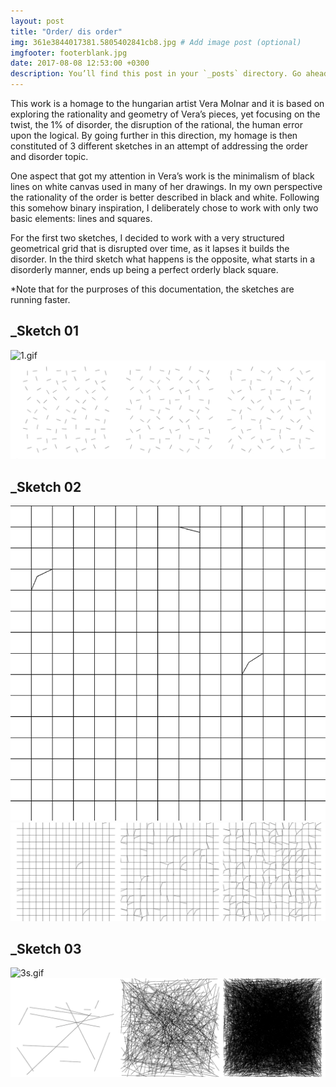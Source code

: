 ```yaml
---
layout: post
title: "Order/ dis order"
img: 361e3844017381.5805402841cb8.jpg # Add image post (optional)
imgfooter: footerblank.jpg
date: 2017-08-08 12:53:00 +0300
description: You’ll find this post in your `_posts` directory. Go ahead and edit it and re-build the site to see your changes. # Add post description (optional)
---
```


This work is a homage to the hungarian artist Vera Molnar and it is based on exploring the rationality and geometry of Vera’s pieces, yet focusing on the twist, the 1% of disorder, the disruption of the rational, the human error upon the logical. By going further in this direction, my homage is then constituted of 3 different sketches in an attempt of addressing the order and disorder topic. 

One aspect that got my attention in Vera’s work is the minimalism of black lines on white canvas used in many of her drawings. In my own perspective the rationality of the order is better described in black and white. Following this somehow binary inspiration, I deliberately chose to work with only two basic elements: lines and squares. 

For the first two sketches, I decided to work with a very structured geometrical grid that is disrupted over time, as it lapses it builds the disorder. In the third sketch what happens is the opposite, what starts in a disorderly manner, ends up being a perfect orderly black square.

*Note that for the purproses of this documentation, the sketches are running faster.

## _Sketch 01
![1.gif](../assets/img/1.gif)  
<img src="../assets/img/cfd2e944017381.5835892458a76.png" width="840">       


## _Sketch 02
![2.gif](../assets/img/2.gif)  
<img src="../assets/img/7b695844017381.58358924590e6.png" width="840">       


## _Sketch 03
![3s.gif](../assets/img/3s.gif)  
<img src="../assets/img/d1c07744017381.58358924595e2.png" width="840">  
